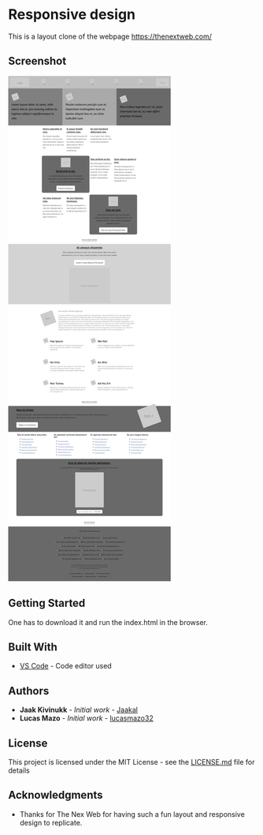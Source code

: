 # Responsive design

This is a layout clone of the webpage https://thenextweb.com/

## Screenshot

![Screenshot of the webpage](https://github.com/Jaakal/design-teardown/blob/design/screenshot.png)

## Getting Started

One has to download it and run the index.html in the browser.

## Built With

* [VS Code](https://code.visualstudio.com/) - Code editor used

## Authors

* **Jaak Kivinukk** - *Initial work* - [Jaakal](https://github.com/Jaakal)
* **Lucas Mazo** - *Initial work* - [lucasmazo32](https://github.com/lucasmazo32)

## License

This project is licensed under the MIT License - see the [LICENSE.md](LICENSE.md) file for details

## Acknowledgments

* Thanks for The Nex Web for having such a fun layout and responsive design to replicate.